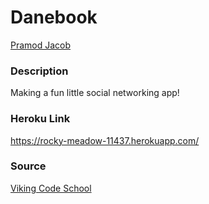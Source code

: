 # Danebook 

[Pramod Jacob](https://github.com/domarp-j)

### Description

Making a fun little social networking app!

### Heroku Link 

https://rocky-meadow-11437.herokuapp.com/

### Source

[Viking Code School](https://www.vikingcodeschool.com/)
